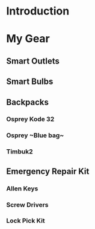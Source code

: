 # Introduction

# My Gear

## Smart Outlets

## Smart Bulbs

## Backpacks

### Osprey Kode 32

### Osprey ~Blue bag~

### Timbuk2

## Emergency Repair Kit

### Allen Keys

### Screw Drivers

### Lock Pick Kit
